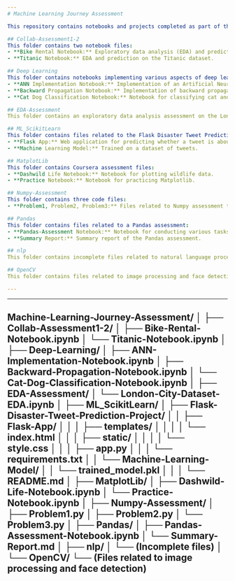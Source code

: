 ```yaml
---
# Machine Learning Journey Assessment

This repository contains notebooks and projects completed as part of the Machine Learning Journey assessment. Below is a brief overview of the contents:

## Collab-Assessment1-2
This folder contains two notebook files:
- **Bike Rental Notebook:** Exploratory data analysis (EDA) and prediction on bike rental data.
- **Titanic Notebook:** EDA and prediction on the Titanic dataset.

## Deep Learning
This folder contains notebooks implementing various aspects of deep learning:
- **ANN Implementation Notebook:** Implementation of an Artificial Neural Network (ANN).
- **Backward Propagation Notebook:** Implementation of backward propagation algorithm.
- **Cat Dog Classification Notebook:** Notebook for classifying cat and dog images using deep learning.

## EDA-Assessment
This folder contains an exploratory data analysis assessment on the London city dataset.

## ML_ScikitLearn
This folder contains files related to the Flask Disaster Tweet Prediction Project:
- **Flask App:** Web application for predicting whether a tweet is about a disaster or not.
- **Machine Learning Model:** Trained on a dataset of tweets.

## MatplotLib
This folder contains Coursera assessment files:
- **Dashwild Life Notebook:** Notebook for plotting wildlife data.
- **Practice Notebook:** Notebook for practicing Matplotlib.

## Numpy-Assessment
This folder contains three code files:
- **Problem1, Problem2, Problem3:** Files related to Numpy assessment tasks.

## Pandas
This folder contains files related to a Pandas assessment:
- **Pandas-Assessment Notebook:** Notebook for conducting various tasks using Pandas.
- **Summary Report:** Summary report of the Pandas assessment.

## nlp
This folder contains incomplete files related to natural language processing (NLP) tasks.

## OpenCV
This folder contains files related to image processing and face detection using OpenCV.

---
```


---

Machine-Learning-Journey-Assessment/
│
├── Collab-Assessment1-2/
│   ├── Bike-Rental-Notebook.ipynb
│   └── Titanic-Notebook.ipynb
│
├── Deep-Learning/
│   ├── ANN-Implementation-Notebook.ipynb
│   ├── Backward-Propagation-Notebook.ipynb
│   └── Cat-Dog-Classification-Notebook.ipynb
│
├── EDA-Assessment/
│   └── London-City-Dataset-EDA.ipynb
│
├── ML_ScikitLearn/
│   ├── Flask-Disaster-Tweet-Prediction-Project/
│   │   ├── Flask-App/
│   │   │   ├── templates/
│   │   │   │   └── index.html
│   │   │   ├── static/
│   │   │   │   └── style.css
│   │   │   ├── app.py
│   │   │   └── requirements.txt
│   │   └── Machine-Learning-Model/
│   │       └── trained_model.pkl
│   │
│   └── README.md
│
├── MatplotLib/
│   ├── Dashwild-Life-Notebook.ipynb
│   └── Practice-Notebook.ipynb
│
├── Numpy-Assessment/
│   ├── Problem1.py
│   ├── Problem2.py
│   └── Problem3.py
│
├── Pandas/
│   ├── Pandas-Assessment-Notebook.ipynb
│   └── Summary-Report.md
│
├── nlp/
│   └── (Incomplete files)
│
└── OpenCV/
    └── (Files related to image processing and face detection)
---

